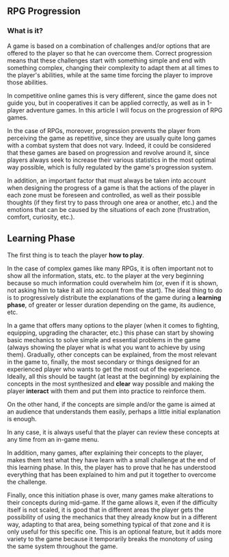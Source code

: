 ## RPG Progression
### What is it?

A game is based on a combination of challenges and/or options that are offered to the player so that he can overcome them. Correct progression means that these challenges start with something simple and end with something complex, changing their complexity to adapt them at all times to the player's abilities, while at the same time forcing the player to improve those abilities.

In competitive online games this is very different, since the game does not guide you, but in cooperatives it can be applied correctly, as well as in 1-player adventure games. In this article I will focus on the progression of RPG games.

In the case of RPGs, moreover, progression prevents the player from perceiving the game as repetitive, since they are usually quite long games with a combat system that does not vary. Indeed, it could be considered that these games are based on progression and revolve around it, since players always seek to increase their various statistics in the most optimal way possible, which is fully regulated by the game's progression system.

In addition, an important factor that must always be taken into account when designing the progress of a game is that the actions of the player in each zone must be foreseen and controlled, as well as their possible thoughts (if they first try to pass through one area or another, etc.) and the emotions that can be caused by the situations of each zone (frustration, comfort, curiosity, etc.).

## Learning Phase

The first thing is to teach the player **how to play**.

In the case of complex games like many RPGs, it is often important not to show all the information, stats, etc. to the player at the very beginning because so much information could overwhelm him (or, even if it is shown, not asking him to take it all into account from the start). The ideal thing to do is to progressively distribute the explanations of the game during a **learning phase**, of greater or lesser duration depending on the game, its audience, etc.

In a game that offers many options to the player (when it comes to fighting, equipping, upgrading the character, etc.) this phase can start by showing basic mechanics to solve simple and essential problems in the game (always showing the player what is what you want to achieve by using them). Gradually, other concepts can be explained, from the most relevant in the game to, finally, the most secondary or things designed for an experienced player who wants to get the most out of the experience. Ideally, all this should be taught (at least at the beginning) by explaining the concepts in the most synthesized and **clear** way possible and making the player **interact** with them and put them into practice to reinforce them.

On the other hand, if the concepts are simple and/or the game is aimed at an audience that understands them easily, perhaps a little initial explanation is enough.

In any case, it is always useful that the player can review these concepts at any time from an in-game menu.

In addition, many games, after explaining their concepts to the player, makes them test what they have learn with a small challenge at the end of this learning phase. In this, the player has to prove that he has understood everything that has been explained to him and put it together to overcome the challenge.

Finally, once this initiation phase is over, many games make alterations to their concepts during mid-game.
If the game allows it, even if the difficulty itself is not scaled, it is good that in different areas the player gets the possibility of using the mechanics that they already know but in a different way, adapting to that area, being something typical of that zone and it is only useful for this specific one. This is an optional feature, but it adds more variety to the game because it temporarily breaks the monotony of using the same system throughout the game.
